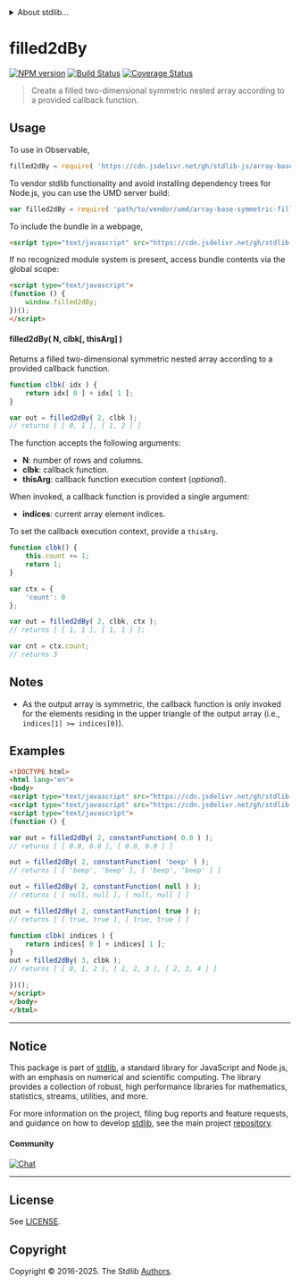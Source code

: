 <!--

@license Apache-2.0

Copyright (c) 2025 The Stdlib Authors.

Licensed under the Apache License, Version 2.0 (the "License");
you may not use this file except in compliance with the License.
You may obtain a copy of the License at

   http://www.apache.org/licenses/LICENSE-2.0

Unless required by applicable law or agreed to in writing, software
distributed under the License is distributed on an "AS IS" BASIS,
WITHOUT WARRANTIES OR CONDITIONS OF ANY KIND, either express or implied.
See the License for the specific language governing permissions and
limitations under the License.

-->


<details>
  <summary>
    About stdlib...
  </summary>
  <p>We believe in a future in which the web is a preferred environment for numerical computation. To help realize this future, we've built stdlib. stdlib is a standard library, with an emphasis on numerical and scientific computation, written in JavaScript (and C) for execution in browsers and in Node.js.</p>
  <p>The library is fully decomposable, being architected in such a way that you can swap out and mix and match APIs and functionality to cater to your exact preferences and use cases.</p>
  <p>When you use stdlib, you can be absolutely certain that you are using the most thorough, rigorous, well-written, studied, documented, tested, measured, and high-quality code out there.</p>
  <p>To join us in bringing numerical computing to the web, get started by checking us out on <a href="https://github.com/stdlib-js/stdlib">GitHub</a>, and please consider <a href="https://opencollective.com/stdlib">financially supporting stdlib</a>. We greatly appreciate your continued support!</p>
</details>

# filled2dBy

[![NPM version][npm-image]][npm-url] [![Build Status][test-image]][test-url] [![Coverage Status][coverage-image]][coverage-url] <!-- [![dependencies][dependencies-image]][dependencies-url] -->

> Create a filled two-dimensional symmetric nested array according to a provided callback function.

<!-- Section to include introductory text. Make sure to keep an empty line after the intro `section` element and another before the `/section` close. -->

<section class="intro">

</section>

<!-- /.intro -->

<!-- Package usage documentation. -->



<section class="usage">

## Usage

To use in Observable,

```javascript
filled2dBy = require( 'https://cdn.jsdelivr.net/gh/stdlib-js/array-base-symmetric-filled2d-by@umd/browser.js' )
```

To vendor stdlib functionality and avoid installing dependency trees for Node.js, you can use the UMD server build:

```javascript
var filled2dBy = require( 'path/to/vendor/umd/array-base-symmetric-filled2d-by/index.js' )
```

To include the bundle in a webpage,

```html
<script type="text/javascript" src="https://cdn.jsdelivr.net/gh/stdlib-js/array-base-symmetric-filled2d-by@umd/browser.js"></script>
```

If no recognized module system is present, access bundle contents via the global scope:

```html
<script type="text/javascript">
(function () {
    window.filled2dBy;
})();
</script>
```

#### filled2dBy( N, clbk\[, thisArg] )

Returns a filled two-dimensional symmetric nested array according to a provided callback function.

```javascript
function clbk( idx ) {
    return idx[ 0 ] + idx[ 1 ];
}

var out = filled2dBy( 2, clbk );
// returns [ [ 0, 1 ], [ 1, 2 ] ]
```

The function accepts the following arguments:

-   **N**: number of rows and columns.
-   **clbk**: callback function.
-   **thisArg**: callback function execution context (_optional_).

When invoked, a callback function is provided a single argument:

-   **indices**: current array element indices.

To set the callback execution context, provide a `thisArg`.

<!-- eslint-disable no-invalid-this -->

```javascript
function clbk() {
    this.count += 1;
    return 1;
}

var ctx = {
    'count': 0
};

var out = filled2dBy( 2, clbk, ctx );
// returns [ [ 1, 1 ], [ 1, 1 ] ];

var cnt = ctx.count;
// returns 3
```

</section>

<!-- /.usage -->

<!-- Package usage notes. Make sure to keep an empty line after the `section` element and another before the `/section` close. -->

<section class="notes">

## Notes

-   As the output array is symmetric, the callback function is only invoked for the elements residing in the upper triangle of the output array (i.e., `indices[1] >= indices[0]`).

</section>

<!-- /.notes -->

<!-- Package usage examples. -->

<section class="examples">

## Examples

<!-- eslint no-undef: "error" -->

```html
<!DOCTYPE html>
<html lang="en">
<body>
<script type="text/javascript" src="https://cdn.jsdelivr.net/gh/stdlib-js/utils-constant-function@umd/browser.js"></script>
<script type="text/javascript" src="https://cdn.jsdelivr.net/gh/stdlib-js/array-base-symmetric-filled2d-by@umd/browser.js"></script>
<script type="text/javascript">
(function () {

var out = filled2dBy( 2, constantFunction( 0.0 ) );
// returns [ [ 0.0, 0.0 ], [ 0.0, 0.0 ] ]

out = filled2dBy( 2, constantFunction( 'beep' ) );
// returns [ [ 'beep', 'beep' ], [ 'beep', 'beep' ] ]

out = filled2dBy( 2, constantFunction( null ) );
// returns [ [ null, null ], [ null, null ] ]

out = filled2dBy( 2, constantFunction( true ) );
// returns [ [ true, true ], [ true, true ] ]

function clbk( indices ) {
    return indices[ 0 ] + indices[ 1 ];
}
out = filled2dBy( 3, clbk );
// returns [ [ 0, 1, 2 ], [ 1, 2, 3 ], [ 2, 3, 4 ] ]

})();
</script>
</body>
</html>
```

</section>

<!-- /.examples -->

<!-- Section to include cited references. If references are included, add a horizontal rule *before* the section. Make sure to keep an empty line after the `section` element and another before the `/section` close. -->

<section class="references">

</section>

<!-- /.references -->

<!-- Section for related `stdlib` packages. Do not manually edit this section, as it is automatically populated. -->

<section class="related">

</section>

<!-- /.related -->

<!-- Section for all links. Make sure to keep an empty line after the `section` element and another before the `/section` close. -->


<section class="main-repo" >

* * *

## Notice

This package is part of [stdlib][stdlib], a standard library for JavaScript and Node.js, with an emphasis on numerical and scientific computing. The library provides a collection of robust, high performance libraries for mathematics, statistics, streams, utilities, and more.

For more information on the project, filing bug reports and feature requests, and guidance on how to develop [stdlib][stdlib], see the main project [repository][stdlib].

#### Community

[![Chat][chat-image]][chat-url]

---

## License

See [LICENSE][stdlib-license].


## Copyright

Copyright &copy; 2016-2025. The Stdlib [Authors][stdlib-authors].

</section>

<!-- /.stdlib -->

<!-- Section for all links. Make sure to keep an empty line after the `section` element and another before the `/section` close. -->

<section class="links">

[npm-image]: http://img.shields.io/npm/v/@stdlib/array-base-symmetric-filled2d-by.svg
[npm-url]: https://npmjs.org/package/@stdlib/array-base-symmetric-filled2d-by

[test-image]: https://github.com/stdlib-js/array-base-symmetric-filled2d-by/actions/workflows/test.yml/badge.svg?branch=main
[test-url]: https://github.com/stdlib-js/array-base-symmetric-filled2d-by/actions/workflows/test.yml?query=branch:main

[coverage-image]: https://img.shields.io/codecov/c/github/stdlib-js/array-base-symmetric-filled2d-by/main.svg
[coverage-url]: https://codecov.io/github/stdlib-js/array-base-symmetric-filled2d-by?branch=main

<!--

[dependencies-image]: https://img.shields.io/david/stdlib-js/array-base-symmetric-filled2d-by.svg
[dependencies-url]: https://david-dm.org/stdlib-js/array-base-symmetric-filled2d-by/main

-->

[chat-image]: https://img.shields.io/gitter/room/stdlib-js/stdlib.svg
[chat-url]: https://app.gitter.im/#/room/#stdlib-js_stdlib:gitter.im

[stdlib]: https://github.com/stdlib-js/stdlib

[stdlib-authors]: https://github.com/stdlib-js/stdlib/graphs/contributors

[umd]: https://github.com/umdjs/umd
[es-module]: https://developer.mozilla.org/en-US/docs/Web/JavaScript/Guide/Modules

[deno-url]: https://github.com/stdlib-js/array-base-symmetric-filled2d-by/tree/deno
[deno-readme]: https://github.com/stdlib-js/array-base-symmetric-filled2d-by/blob/deno/README.md
[umd-url]: https://github.com/stdlib-js/array-base-symmetric-filled2d-by/tree/umd
[umd-readme]: https://github.com/stdlib-js/array-base-symmetric-filled2d-by/blob/umd/README.md
[esm-url]: https://github.com/stdlib-js/array-base-symmetric-filled2d-by/tree/esm
[esm-readme]: https://github.com/stdlib-js/array-base-symmetric-filled2d-by/blob/esm/README.md
[branches-url]: https://github.com/stdlib-js/array-base-symmetric-filled2d-by/blob/main/branches.md

[stdlib-license]: https://raw.githubusercontent.com/stdlib-js/array-base-symmetric-filled2d-by/main/LICENSE

</section>

<!-- /.links -->
